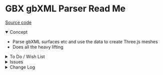 # GBX gbXML Parser Read Me

[Source code]( https://github.com/ladybug-tools/spider-gbxml-tools/tree/master/spider-gbxml-viewer/v-0-17-00/js-core-gbxml )

<details open >

<summary>Concept</summary>

* Parse gbXML surfaces etc and use the data to create Three.js meshes
* Does all the heavy lifting

</details>

<details>

<summary>To Do / Wish List</summary>


</details>

<details>

<summary>Issues</summary>


</details>

<details>

<summary>Change Log</summary>

### 2019-07-23 ~ Theo

0.17.00-2gbx

* R - GBX.js: POPX line/particle to scene dispose


### 2019-07-15 ~ Theo

0.17.00-2gbx

* R - GBX.js: Refactor var names


### 2019-07-11 ~ Theo

0.17.00-2gbx

* R - GBX.js: Update vars to GBX name space
* R - GBX.js: Cleanup and move non-essential functions to GBXU

### 2019-07-10 ~ Theo

0.17.00-1gbx

* F - GBX.js: Add openings as holes in meshes
* F - GBX.md:First commit
* F - GBX.md/GBX.js: Add text content

</details>
